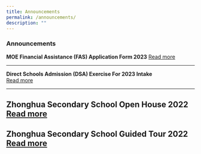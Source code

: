 ```yaml
---
title: Announcements
permalink: /announcements/
description: ""
---
```

### **Announcements**
**MOE Financial Assistance (FAS) Application Form 2023** [Read more](/files/a1.pdf)

-------------------------------------------------------------------------------

**Direct Schools Admission (DSA) Exercise For 2023 Intake** <br>
[Read more](https://staging.d1ph2u5puaqsvh.amplifyapp.com/admission/dsa-2023/)

-------------------------------------------------------------------------------

**Zhonghua Secondary School Open House 2022**
[Read more](https://staging.d1ph2u5puaqsvh.amplifyapp.com/achievements/highlights/2/)
-------------------------------------------------------------------------------

**Zhonghua Secondary School Guided Tour 2022**
[Read more](https://staging.d1ph2u5puaqsvh.amplifyapp.com/achievements/Highlights/1/)
-------------------------------------------------------------------------------